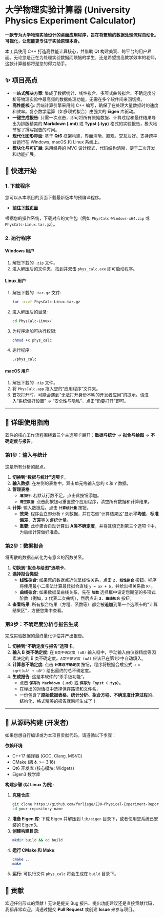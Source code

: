 # 大学物理实验计算器 (University Physics Experiment Calculator)

**一款专为大学物理实验设计的桌面应用程序，旨在将繁琐的数据处理流程自动化、可视化，让您能更专注于实验原理本身。**

本工具使用 C++ 打造高性能计算核心，并借助 Qt 构建美观、跨平台的用户界面。无论您是正在为处理实验数据而烦恼的学生，还是希望提高教学效率的老师，这款计算器都将是您的得力助手。


## ✨ 项目亮点

*   **一站式解决方案**: 集成了数据统计、线性拟合、多项式曲线拟合、不确定度分析等物理实验中最高频的数据处理功能，无需在多个软件间来回切换。
*   **高性能核心**: 后端计算引擎采用纯 C++ 编写，确保了在处理大量数据时的速度和效率。复杂数学运算（如多项式拟合）由强大的 **Eigen** 库驱动。
*   **一键生成报告**: 只需一次点击，即可将所有原始数据、计算过程和最终结果导出为排版精美的 **Markdown (.md)** 或 **Typst (.typ)** 格式的实验报告，极大地节省了撰写报告的时间。
*   **现代化图形界面**: 基于 **Qt6** 框架构建，界面清晰、直观，交互友好。支持跨平台运行在 Windows, macOS 和 Linux 系统上。
*   **模块化与可扩展**: 采用经典的 MVC 设计模式，代码结构清晰，便于二次开发和功能扩展。

## 🚀 快速开始

### 1. 下载程序

您可以从本项目的页面下载最新版本的预编译程序。

*   **[前往下载页面](https://github.com/forliage/ZJU-Physical-Experiment-Report.git)**

根据您的操作系统，下载对应的文件包（例如 `PhysCalc-Windows-x64.zip` 或 `PhysCalc-Linux.tar.gz`）。

### 2. 运行程序

#### Windows 用户

1.  解压下载的 `.zip` 文件。
2.  进入解压后的文件夹，找到并双击 `phys_calc.exe` 即可启动程序。

#### Linux 用户

1.  解压下载的 `.tar.gz` 文件:
    ```bash
    tar -xzvf PhysCalc-Linux.tar.gz
    ```
2.  进入解压后的目录:
    ```bash
    cd PhysCalc-Linux/
    ```
3.  为程序添加可执行权限:
    ```bash
    chmod +x phys_calc
    ```
4.  运行程序:
    ```bash
    ./phys_calc
    ```

#### macOS 用户

1.  解压下载的 `.zip` 文件。
2.  将 `PhysCalc.app` 拖入您的“应用程序”文件夹。
3.  首次打开时，可能会遇到“无法打开身份不明的开发者应用”的提示。请进入“系统偏好设置” -> “安全性与隐私”，点击“仍要打开”即可。

---

## 📖 详细使用指南

软件的核心工作流程围绕着三个主选项卡展开：**数据与统计** -> **拟合与绘图** -> **不确定度与报告**。

### 第1步：输入与统计

这是所有分析的起点。

1.  **切换到“数据与统计”选项卡**。
2.  **输入数据**: 在左侧的表格中，双击单元格输入您的 `X` 和 `Y` 数据。
3.  **管理表格**:
    *   **`增加行`**: 若默认行数不足，点击此按钮添加。
    *   **`清空数据`**: 点击此按钮可重置整个应用程序，清空所有数据和计算结果。
4.  **计算**: 输入数据后，点击 **`计算统计量`** 按钮。
    *   **效果**: 程序会立即分析 `Y` 列数据，并在右侧“计算结果区”显示**平均值**、**标准偏差**、**方差**等关键统计量。
    *   **重要**: 此步骤会自动计算出 **A类不确定度**，并将其填充到第三个选项卡中，为后续计算做好准备。

### 第2步：数据拟合

将离散的数据点转化为有意义的函数关系。

1.  **切换到“拟合与绘图”选项卡**。
2.  **选择拟合类型**:
    *   **线性拟合**: 如果您的数据点近似呈线性关系，点击 **`2. 线性拟合`** 按钮。程序将使用最小二乘法计算最佳拟合直线 `y = ax + b`，并给出相关系数 `R²`。
    *   **曲线拟合**: 如果数据呈曲线关系，先在 **`阶数`** 选择框中设定您期望的多项式阶数（例如，`2` 代表二次曲线），然后点击 **`3. 曲线拟合`** 按钮。
3.  **查看结果**: 所有拟合结果（方程、系数等）都会被**追加**到第一个选项卡的“计算结果区”，方便您集中查看。

### 第3步：不确定度分析与报告生成

完成实验数据的最终量化评估并产出报告。

1.  **切换到“不确定度与报告”选项卡**。
2.  **输入 B 类不确定度**: 在 `B类不确定度 (uB)` 输入框中，手动输入由仪器精度等因素决定的 B 类不确定度。`A类不确定度 (uA)` 应该已在第1步中自动填入。
3.  **计算总不确定度**: 点击 **`计算总不确定度`** 按钮，程序将根据合成公式 `u = sqrt(uA² + uB²)` 给出最终的总不确定度。
4.  **生成报告**: 这是本软件的“杀手级功能”。
    *   点击 **`保存为 Markdown (.md)`** 或 **`保存为 Typst (.typ)`**。
    *   在弹出的对话框中选择保存路径和文件名。
    *   一份包含了**原始数据表格、统计分析、拟合方程、不确定度计算过程**的、结构化、格式精美的报告就瞬间生成了！

---

## 🔧 从源码构建 (开发者)

如果您想自行编译或为本项目贡献代码，请遵循以下步骤：

**依赖环境**:
*   C++17 编译器 (GCC, Clang, MSVC)
*   CMake (版本 >= 3.16)
*   Qt6 开发库 (核心模块: Widgets)
*   Eigen3 数学库

**构建步骤 (以 Linux 为例)**:
1.  **克隆仓库**:
    ```bash
    git clone https://github.com/forliage/ZJU-Physical-Experiment-Report.git
    cd your-repository-name
    ```
2.  **准备 Eigen 库**:
    下载 Eigen 并解压到 `lib/eigen` 目录下，或者使用您系统已安装的 Eigen3。
3.  **创建构建目录**:
    ```bash
    mkdir build && cd build
    ```
4.  **运行 CMake 和 Make**:
    ```bash
    cmake ..
    make
    ```
5.  **运行**:
    可执行文件 `phys_calc` 将会生成在 `build` 目录下。

## 🤝 贡献

欢迎任何形式的贡献！无论是提交 Bug 报告、提出功能建议还是直接贡献代码，我都非常欢迎。请通过提交 **Pull Request** 或创建 **Issue** 来参与项目。

